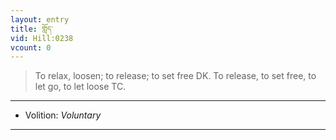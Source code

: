 ```yaml
---
layout: entry
title: གློད་
vid: Hill:0238
vcount: 0
---
```

> To relax, loosen; to release; to set free DK\. To release, to set free, to let go, to let loose TC\.

---
* Volition: _Voluntary_

---

